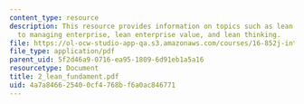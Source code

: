 ```yaml
---
content_type: resource
description: This resource provides information on topics such as lean is a new approach
  to managing enterprise, lean enterprise value, and lean thinking.
file: https://ol-ocw-studio-app-qa.s3.amazonaws.com/courses/16-852j-integrating-the-lean-enterprise-fall-2005/4a7a846625400cf4768bf6a0ac846771_2_lean_fundament.pdf
file_type: application/pdf
parent_uid: 5f2d46a9-0716-ea95-1809-6d91eb1a5a16
resourcetype: Document
title: 2_lean_fundament.pdf
uid: 4a7a8466-2540-0cf4-768b-f6a0ac846771
---
```

